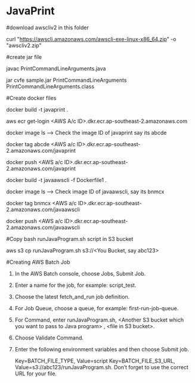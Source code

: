 # JavaPrint
#download awscliv2 in this folder


curl "https://awscli.amazonaws.com/awscli-exe-linux-x86_64.zip" -o "awscliv2.zip"

#create jar file


javac PrintCommandLineArguments.java 

jar cvfe sample.jar PrintCommandLineArguments  PrintCommandLineArguments.class

#Create docker files


docker build -t javaprint .

aws ecr get-login <AWS A/c ID>.dkr.ecr.ap-southeast-2.amazonaws.com

docker image ls --> Check the image ID of javaprint say its abcde

docker tag abcde <AWS a/c ID>.dkr.ecr.ap-southeast-2.amazonaws.com/javaprint

docker push <AWS a/c ID>.dkr.ecr.ap-southeast-2.amazonaws.com/javaprint

docker build -t javaawscli -f Dockerfile1 .

docker image ls --> Check image ID of javaawscli, say its bnmcx

docker tag bnmcx <AWS a/c ID>.dkr.ecr.ap-southeast-2.amazonaws.com/javaawscli

docker push <AWS a/c ID>.dkr.ecr.ap-southeast-2.amazonaws.com/javaawscli

#Copy bash runJavaProgram.sh script in S3 bucket

aws s3 cp runJavaProgram.sh s3://<You Bucket, say abc123>

#Creating AWS Batch Job


1. In the AWS Batch console, choose Jobs, Submit Job.
2. Enter a name for the job, for example: script_test.
3. Choose the latest fetch_and_run job definition.
4. For Job Queue, choose a queue, for example: first-run-job-queue.
5. For Command, enter runJavaProgram.sh, \<Another S3 bucket which you want to pass to Java program\> , \<file in S3 bucket\>.
6. Choose Validate Command.
7. Enter the following environment variables and then choose Submit job.

    Key=BATCH_FILE_TYPE, Value=script
    Key=BATCH_FILE_S3_URL, Value=s3://abc123/runJavaProgram.sh. Don’t forget to use the correct URL for your file.

